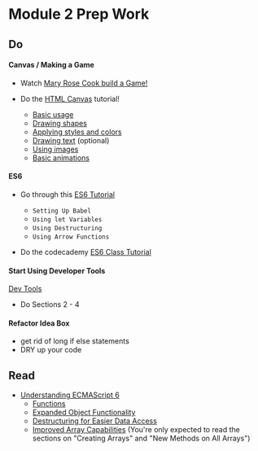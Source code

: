 # Module 2 Prep Work

## Do
#### Canvas / Making a Game
- Watch [Mary Rose Cook build a Game!](https://vimeo.com/105955605)

- Do the [HTML Canvas](https://developer.mozilla.org/en-US/docs/Web/API/Canvas_API/Tutorial) tutorial!
  - [Basic usage](https://developer.mozilla.org/en-US/docs/Web/API/Canvas_API/Tutorial/Basic_usage)
  - [Drawing shapes](https://developer.mozilla.org/en-US/docs/Web/API/Canvas_API/Tutorial/Drawing_shapes)
  - [Applying styles and colors](https://developer.mozilla.org/en-US/docs/Web/API/Canvas_API/Tutorial/Applying_styles_and_colors)
  - [Drawing text](https://developer.mozilla.org/en-US/docs/Web/API/Canvas_API/Tutorial/Drawing_text) (optional)
  - [Using images](https://developer.mozilla.org/en-US/docs/Web/API/Canvas_API/Tutorial/Using_images)
  - [Basic animations](https://developer.mozilla.org/en-US/docs/Web/API/Canvas_API/Tutorial/Basic_animations)

#### ES6
- Go through this [ES6 Tutorial](http://ccoenraets.github.io/es6-tutorial/)
  - `Setting Up Babel`
  - `Using let Variables`
  - `Using Destructuring`
  - `Using Arrow Functions`

- Do the codecademy [ES6 Class Tutorial](https://www.codecademy.com/courses/learn-javascript-classes/lessons/classes/exercises/introduction)

#### Start Using Developer Tools
[Dev Tools](http://discover-devtools.codeschool.com/)
  - Do Sections 2 - 4

#### Refactor Idea Box
  - get rid of long if else statements
  - DRY up your code

## Read

- [Understanding ECMAScript 6](https://leanpub.com/understandinges6/read)
  - [Functions](https://leanpub.com/understandinges6/read#leanpub-auto-functions)
  - [Expanded Object Functionality](https://leanpub.com/understandinges6/read#leanpub-auto-expanded-object-functionality)
  - [Destructuring for Easier Data Access](https://leanpub.com/understandinges6/read#leanpub-auto-destructuring-for-easier-data-access)
  - [Improved Array Capabilities](https://leanpub.com/understandinges6/read#leanpub-auto-improved-array-capabilities) (You're only expected to read the sections on "Creating Arrays" and "New Methods on All Arrays")
